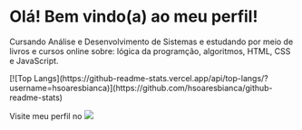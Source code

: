 <h1> Olá! Bem vindo(a) ao meu perfil!</h1>

<p>Cursando Análise e Desenvolvimento de Sistemas e estudando por meio de livros e cursos online sobre: lógica da programção, algoritmos, HTML, CSS e JavaScript.</p>

<p>
  [![Top Langs](https://github-readme-stats.vercel.app/api/top-langs/?username=hsoaresbianca)](https://github.com/hsoaresbianca/github-readme-stats)
</p>

<p>Visite meu perfil no
  <a href="https://www.linkedin.com/in/hsoaresbianca" target="_blank"><img src="https://img.shields.io/badge/-LinkedIn-%230077B5?style=for-the-badge&logo=linkedin&logoColor=white" target="_blank"></a>
</p>
